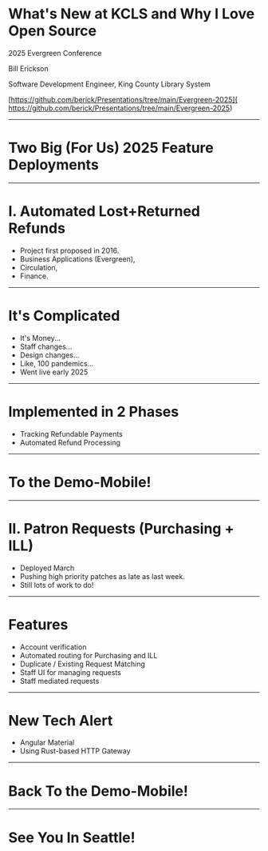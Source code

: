 <!-- class: invert -->

<!-- Building: marp -w kcls-stuff.md -->

# What's New at KCLS and Why I Love Open Source

2025 Evergreen Conference

Bill Erickson

Software Development Engineer, King County Library System

[https://github.com/berick/Presentations/tree/main/Evergreen-2025](
    https://github.com/berick/Presentations/tree/main/Evergreen-2025)

---
# Two Big (For Us) 2025 Feature Deployments

---
# I. Automated Lost+Returned Refunds

<!-- 
replace clunky paper based system
patron had to request a refund! 
had to know they could!
-->

* Project first proposed in 2016.
* Business Applications (Evergreen), 
* Circulation,
* Finance.

---
# It's Complicated

* It's Money...
* Staff changes... 
* Design changes...
* Like, 100 pandemics...
* Went live early 2025

---
# Implemented in 2 Phases

<!--
Track refundable payments new table, links back to EG payments.

Re-printable, templated refundable payment receipts

===

Assessing refundability (item condition)
Applying refunded money to other charges
cutting checks / credit card refunds
issuing credit card refunds (not automatic)
-->

* Tracking Refundable Payments
* Automated Refund Processing

---
# To the Demo-Mobile!

---
# II. Patron Requests (Purchasing + ILL)

<!--
Replaces 2 seperate paper based forms
Much quicker turnaround

TODO
email notices

-->

* Deployed March
* Pushing high priority patches as late as last week.
* Still lots of work to do!

---
# Features

<!--
account checks; number of open requests; fines, etc.
-->

* Account verification
* Automated routing for Purchasing and ILL
* Duplicate / Existing Request Matching
* Staff UI for managing requests
* Staff mediated requests

---

# New Tech Alert
<!--
Material design more intentional; focused
with Accessibility in mind
doesn't do as much as Bootstrap
like how it looks
-->

* Angular Material
* Using Rust-based HTTP Gateway

---
# Back To the Demo-Mobile!

---
# See You In Seattle!


